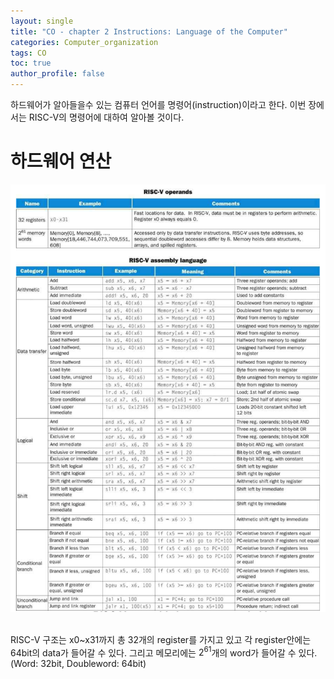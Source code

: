 ```yaml
---
layout: single
title: "CO - chapter 2 Instructions: Language of the Computer"
categories: Computer_organization
tags: CO
toc: true
author_profile: false
---
```

하드웨어가 알아들을수 있는 컴퓨터 언어를 명령어(instruction)이라고 한다. 이번 장에서는 RISC-V의 명령어에 대하여 알아볼 것이다. 

# 하드웨어 연산

<center><img src="/images/CO/chap2_assemble.png" width = "700"></center><br>

RISC-V 구조는 x0~x31까지 총 32개의 register를 가지고 있고 각 register안에는 64bit의 data가 들어갈 수 있다. 그리고 메모리에는 $2^{61}$개의 word가 들어갈 수 있다. (Word: 32bit, Doubleword: 64bit)
